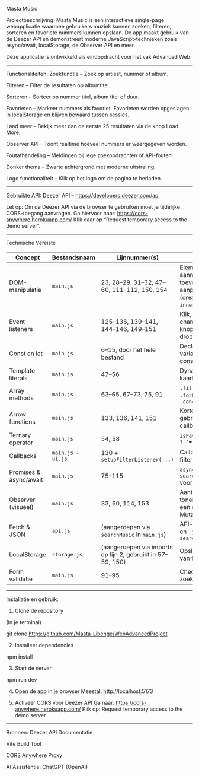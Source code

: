Masta Music

Projectbeschrijving:
Masta Music is een interactieve single-page webapplicatie waarmee gebruikers muziek kunnen zoeken, filteren, sorteren en favoriete nummers kunnen opslaan. De app maakt gebruik van de Deezer API en demonstreert moderne JavaScript-technieken zoals async/await, localStorage, de Observer API en meer.

Deze applicatie is ontwikkeld als eindopdracht voor het vak Advanced Web.
________________________________________________________________________________________________________________________________________________________________________________________________________________________________
Functionaliteiten:
Zoekfunctie – Zoek op artiest, nummer of album.

Filteren – Filter de resultaten op albumtitel.

Sorteren – Sorteer op nummer titel, album titel of duur.

Favorieten – Markeer nummers als favoriet. Favorieten worden opgeslagen in localStorage en blijven bewaard tussen sessies.

Laad meer – Bekijk meer dan de eerste 25 resultaten via de knop Load More.

Observer API – Toont realtime hoeveel nummers er weergegeven worden.

Foutafhandeling – Meldingen bij lege zoekopdrachten of API-fouten.

Donker thema – Zwarte achtergrond met moderne uitstraling.

Logo functionaliteit – Klik op het logo om de pagina te herladen.
________________________________________________________________________________________________________________________________________________________________________________________________________________________________
Gebruikte API:
Deezer API – https://developers.deezer.com/api

Let op: Om de Deezer API via de browser te gebruiken moet je tijdelijke CORS-toegang aanvragen.
Ga hiervoor naar: https://cors-anywhere.herokuapp.com/
Klik daar op “Request temporary access to the demo server”.
________________________________________________________________________________________________________________________________________________________________________________________________________________________________


 Technische Vereiste

| Concept            | Bestandsnaam        | Lijnnummer(s)                    | Toelichting                                                      |
|--------------------|---------------------|---------------------------------|-----------------------------------------------------------------|
| DOM-manipulatie    | `main.js`           | 23, 28–29, 31–32, 47–60, 111–112, 150, 154 | Elementen aanmaken, toevoegen, aanpassen (`createElement`, `innerHTML`, etc.) |
| Event listeners    | `main.js`           | 125–136, 139–141, 144–146, 149–151 | Klik, keydown en change events op knoppen, input en dropdowns  |
| Const en let       | `main.js`           | 6–15, door het hele bestand      | Declaratie van variabelen en constante waarden                   |
| Template literals  | `main.js`           | 47–56                           | Dynamische HTML-kaarten via `` `...` ``                         |
| Array methods      | `main.js`           | 63–65, 67–73, 75, 91            | `.filter()`, `.sort()`, `.forEach()`, `.concat()`               |
| Arrow functions    | `main.js`           | 133, 136, 141, 151              | Korte functies gebruikt in events en callbacks                   |
| Ternary operator   | `main.js`           | 54, 58                         | `isFavorite(track.id) ? '❤️' : '🤍'`                            |
| Callbacks          | `main.js + ui.js`   | 130 + `setupFilterListener(...)` | Callback voor filterinput                                        |
| Promises & async/await | `main.js`       | 75–115                         | `async` function, `await searchMusic(...)` voor API requests    |
| Observer (visueel) | `main.js`           | 33, 60, 114, 153                | Aantal resultaten tonen via DOM, niet een echte MutationObserver |
| Fetch & JSON       | `api.js`            | (aangeroepen via `searchMusic` in `main.js`) | API-call met `fetch()` en `.json()` binnen `searchMusic()`      |
| LocalStorage       | `storage.js`        | (aangeroepen via imports op lijn 2, gebruikt in 57–59, 150) | Opslaan en ophalen van favorieten lokaal                        |
| Form validatie     | `main.js`           | 91–95                          | Check op lege zoekterm                                           |

________________________________________________________________________________________________________________________________________________________________________________________________________________________________

Installatie en gebruik:
1. Clone de repository

(In je terminal)

git clone https://github.com/Masta-Libenge/WebAdvancedProject


2. Installeer dependencies

npm install

3. Start de server

npm run dev

4. Open de app in je browser
Meestal: http://localhost:5173

5. Activeer CORS voor Deezer API
Ga naar: https://cors-anywhere.herokuapp.com/
Klik op: Request temporary access to the demo server


________________________________________________________________________________________________________________________________________________________________________________________________________________________________

Bronnen:
Deezer API Documentatie

Vite Build Tool

CORS Anywhere Proxy

AI Assistentie: ChatGPT (OpenAI)

